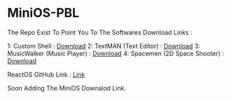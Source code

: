 # MiniOS-PBL
The Repo Exist To Point You To The Softwares Download Links : 

1: Custom Shell : [Download](https://github.com/Shailesh-Singh-Bisht/Custom-CMD-Shell/releases/tag/Release)
2: TextMAN (Text Editor) : [Download](https://github.com/Shailesh-Singh-Bisht/TextMAN-Text-Editor/releases/tag/release)
3: MusicWalker (Music Player) : [Download](https://github.com/Shailesh-Singh-Bisht/MusicWalker/releases/tag/Release)
4: Spacemen (2D Space Shooter) : [Download](https://github.com/Shailesh-Singh-Bisht/The-Spacemen-SFML-Based-Game)

ReactOS GitHub Link : [Link](https://github.com/reactos/reactos)

Soon Adding The MiniOS Downalod Link.
